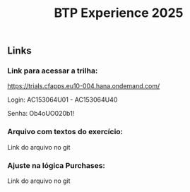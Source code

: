 <header>

<!--
  <<< Author notes: Course header >>>
  Include a 1280×640 image, course title in sentence case, and a concise description in emphasis.
  In your repository settings: enable template repository, add your 1280×640 social image, auto delete head branches.
  Add your open source license, GitHub uses MIT license.
-->

# BTP Experience 2025

</header>

<!--
  <<< Author notes: Course start >>>
  Include start button, a note about Actions minutes,
  and tell the learner why they should take the course.
-->

## Links

### Link para acessar a trilha:

https://trials.cfapps.eu10-004.hana.ondemand.com/

Login: AC153064U01 - AC153064U40

Senha: Ob4oUO020b1!

### Arquivo com textos do exercício:

Link do arquivo no git

### Ajuste na lógica Purchases:

Link do arquivo no git
